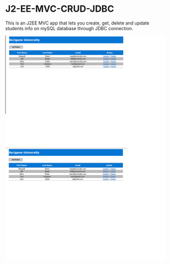 # J2-EE-MVC-CRUD-JDBC
This is an J2EE MVC app that lets you create, get, delete and update students info on mySQL database through JDBC connection.

<img src="https://github.com/taroserigano/J2-EE-MVC-CRUD-JDBC/blob/main/pic1.png">

<img src="https://github.com/taroserigano/J2-EE-MVC-CRUD-JDBC/blob/main/pic2.png">
